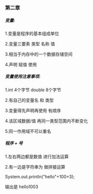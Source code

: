 ### 第二章



##### 变量:

1.变量是程序的基本组成单位

2.变量三要素   类型 名称 值

3.相当于内存中的一个数据存储空间

4.声明 赋值  使用





##### 变量使用注意事项:

1.int 4个字节  double 8个字节

2.有自己的变量名 和 类型

3.变量得先声明再使用 有顺序

4.该区域数据/值 再同一类型范围内不断变化

5.同一作用域不可以重名





##### 程序 + 号

1.左右两边都是数值  进行加法运算

2.有一边是字符串为 做拼接运算

System.out.println("hello"+100+3);

输出是 hello1003





